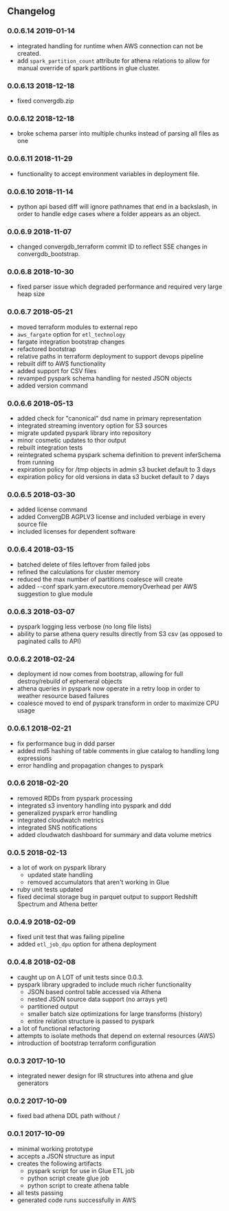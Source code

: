 ## Changelog

### 0.0.6.14 2019-01-14

* integrated handling for runtime when AWS connection can not be created.
* add `spark_partition_count` attribute for athena relations to allow for manual override of spark partitions in glue cluster. 

### 0.0.6.13 2018-12-18

* fixed convergdb.zip

### 0.0.6.12 2018-12-18

* broke schema parser into multiple chunks instead of parsing all files as one

### 0.0.6.11 2018-11-29

* functionality to accept environment variables in deployment file.

### 0.0.6.10 2018-11-14

* python api based diff will ignore pathnames that end in a backslash, in order to handle edge cases where a folder appears as an object.

### 0.0.6.9 2018-11-07

* changed convergdb\_terraform commit ID to reflect SSE changes in convergdb\_bootstrap.

### 0.0.6.8 2018-10-30

* fixed parser issue which degraded performance and required very large heap size

### 0.0.6.7 2018-05-21

* moved terraform modules to external repo
* `aws_fargate` option for `etl_technology`
* fargate integration bootstrap changes
* refactored bootstrap
* relative paths in terraform deployment to support devops pipeline
* rebuilt diff to AWS functionality
* added support for CSV files
* revamped pyspark schema handling for nested JSON objects
* added version command

### 0.0.6.6 2018-05-13

* added check for "canonical" dsd name in primary representation
* integrated streaming inventory option for S3 sources
* migrate updated pyspark library into repository
* minor cosmetic updates to thor output
* rebuilt integration tests
* reintegrated schema pyspark schema definition to prevent inferSchema from running
* expiration policy for /tmp objects in admin s3 bucket default to 3 days
* expiration policy for old versions in data s3 bucket default to 7 days

### 0.0.6.5 2018-03-30

* added license command
* added ConvergDB AGPLV3 license and included verbiage in every source file
* included licenses for dependent software

### 0.0.6.4 2018-03-15

* batched delete of files leftover from failed jobs
* refined the calculations for cluster memory
* reduced the max number of partitions coalesce will create
* added --conf spark.yarn.executore.memoryOverhead per AWS suggestion to glue module

### 0.0.6.3 2018-03-07

* pyspark logging less verbose (no long file lists)
* ability to parse athena query results directly from S3 csv (as opposed to paginated calls to API)

### 0.0.6.2 2018-02-24

* deployment id now comes from bootstrap, allowing for full destroy/rebuild of ephemeral objects
* athena queries in pyspark now operate in a retry loop in order to weather resource based failures
* coalesce moved to end of pyspark transform in order to maximize CPU usage

### 0.0.6.1 2018-02-21

* fix performance bug in ddd parser
* added md5 hashing of table comments in glue catalog to handling long expressions
* error handling and propagation changes to pyspark

### 0.0.6 2018-02-20

* removed RDDs from pyspark processing
* integrated s3 inventory handling into pyspark and ddd
* generalized pyspark error handling
* integrated cloudwatch metrics
* integrated SNS notifications
* added cloudwatch dashboard for summary and data volume metrics

### 0.0.5 2018-02-13

* a lot of work on pyspark library
  * updated state handling
  * removed accumulators that aren't working in Glue
* ruby unit tests updated
* fixed decimal storage bug in parquet output to support Redshift Spectrum and Athena better

### 0.0.4.9 2018-02-09

* fixed unit test that was failing pipeline
* added `etl_job_dpu` option for athena deployment

### 0.0.4.8 2018-02-08

* caught up on A LOT of unit tests since 0.0.3.
* pyspark library upgraded to include much richer functionality
  * JSON based control table accessed via Athena
  * nested JSON source data support (no arrays yet)
  * partitioned output
  * smaller batch size optimizations for large transforms (history)
  * entire relation structure is passed to pyspark
* a lot of functional refactoring
* attempts to isolate methods that depend on external resources (AWS)
* introduction of bootstrap terraform configuration

### 0.0.3 2017-10-10

* integrated newer design for IR structures into athena and glue generators

### 0.0.2 2017-10-09

* fixed bad athena DDL path without /

### 0.0.1 2017-10-09

* minimal working prototype
* accepts a JSON structure as input
* creates the following artifacts
  * pyspark script for use in Glue ETL job
  * python script create glue job
  * python script to create athena table
* all tests passing
* generated code runs successfully in AWS
